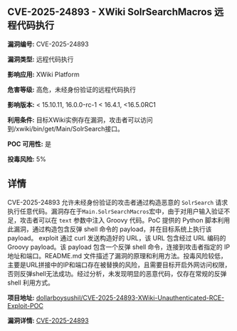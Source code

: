 ## CVE-2025-24893 - XWiki SolrSearchMacros 远程代码执行

**漏洞编号:** CVE-2025-24893

**漏洞类型:** 远程代码执行

**影响应用:** XWiki Platform

**危害等级:** 高危，未经身份验证的远程代码执行

**影响版本:** < 15.10.11, 16.0.0-rc-1 < 16.4.1, <16.5.0RC1

**利用条件:** 目标XWiki实例存在漏洞，攻击者可以访问到/xwiki/bin/get/Main/SolrSearch接口。

**POC 可用性:** 是

**投毒风险:** 5%

## 详情

CVE-2025-24893 允许未经身份验证的攻击者通过构造恶意的 `SolrSearch` 请求执行任意代码。漏洞存在于`Main.SolrSearchMacros`宏中，由于对用户输入验证不足，攻击者可以在 `text` 参数中注入 Groovy 代码。PoC 提供的 Python 脚本利用此漏洞，通过构造包含反弹 shell 命令的 payload，并在目标系统上执行该 payload。 exploit 通过 curl 发送构造好的 URL，该 URL 包含经过 URL 编码的 Groovy payload。该 payload 包含一个反弹 shell 命令，连接到攻击者指定的 IP 地址和端口。README.md 文件描述了漏洞的原理和利用方法。投毒风险较低，主要是URL拼接中的IP和端口存在被替换的风险，且需要目标开启外网访问权限，否则反弹shell无法成功。经过分析，未发现明显的恶意代码，仅存在常规的反弹 shell 利用方式。

**项目地址:** [dollarboysushil/CVE-2025-24893-XWiki-Unauthenticated-RCE-Exploit-POC](https://github.com/dollarboysushil/CVE-2025-24893-XWiki-Unauthenticated-RCE-Exploit-POC)

**漏洞详情:** [CVE-2025-24893](https://nvd.nist.gov/vuln/detail/CVE-2025-24893)